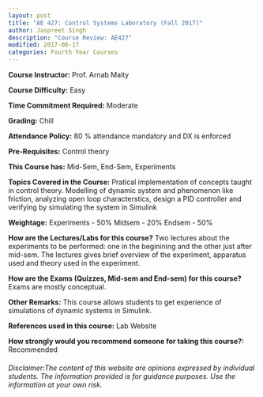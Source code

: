 ```yaml
---
layout: post
title: "AE 427: Control Systems Laboratory (Fall 2017)"
author: Jaspreet Singh
description: "Course Review: AE427"
modified: 2017-06-17
categories: Fourth Year Courses
---
```


**Course Instructor:** Prof. Arnab Maity

**Course Difficulty:** Easy

**Time Commitment Required:** Moderate

**Grading:** Chill

**Attendance Policy:** 80 % attendance mandatory and DX is enforced

**Pre-Requisites:** Control theory

**This Course has:** Mid-Sem, End-Sem, Experiments

**Topics Covered in the Course:**
Pratical implementation of concepts taught in control theory. Modelling of dynamic system and phenomenon like friction, analyzing open loop characterstics, design a PID controller and verifying by simulating the system in Simulink

**Weightage:**
Experiments - 50%
Midsem - 20%
Endsem - 50%

**How are the Lectures/Labs for this course?**
Two lectures about the experiments to be performed: one in the beginining and the other just after mid-sem. The lectures gives brief overview of the experiment, apparatus used and theory used in the experiment.

**How are the Exams (Quizzes, Mid-sem and End-sem) for this course?**
Exams are mostly conceptual.

**Other Remarks:**
This course allows students to get experience of simulations of dynamic systems in Simulink.

**References used in this course:**
Lab Website

**How strongly would you recommend someone for taking this course?:**
Recommended

###### Disclaimer:The content of this website are opinions expressed by individual students. The information provided is for guidance purposes. Use the information at your own risk.